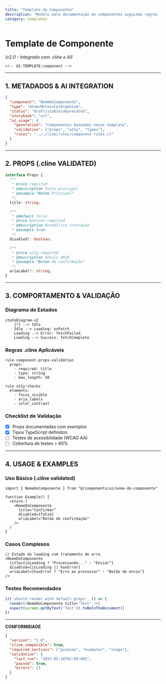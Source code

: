 ```yaml
---
title: "Template de Componente"
description: "Modelo para documentação de componentes seguindo regras .cline"
category: templates
---
```


# Template de Componente  
*(v2.0 - Integrado com .cline e AI)*  

`<!-- AI-TEMPLATE:component -->`  

---

## **1. METADADOS & AI INTEGRATION**  
```json
{
  "component": "NomeDoComponente",
  "type": "Atom/Molecule/Organism",
  "status": "draft|stable|deprecated",
  "storybook": "url",
  "ai_usage": {
    "generation": "Componentes baseados neste template",
    "validation": ["props", "a11y", "types"],
    "rules": "../.cline/rules/component-rules.cl"
  }
}
```

---

## **2. PROPS (.cline VALIDATED)**  
```typescript
interface Props {
  /**
   * @rule required
   * @description Texto principal
   * @example "Botão Principal"
   */
  title: string;

  /**
   * @default false
   * @rule boolean-required
   * @description Desabilita interação
   * @example true
   */
  disabled?: boolean;

  /**
   * @rule a11y-required
   * @description Rótulo ARIA
   * @example "Botão de confirmação"
   */
  ariaLabel?: string;
}
```

---

## **3. COMPORTAMENTO & VALIDAÇÃO**  
### Diagrama de Estados  
```mermaid
stateDiagram-v2
    [*] --> Idle
    Idle --> Loading: onFetch
    Loading --> Error: fetchFailed
    Loading --> Success: fetchComplete
```

### Regras .cline Aplicáveis  
```clinerules
rule component-props-validation
  props:
    - required: title
    - type: string
    - max_length: 50

rule a11y-checks
  elements:
    - focus_visible
    - aria_labels
    - color_contrast
```

### Checklist de Validação  
- [x] Props documentadas com exemplos  
- [x] Tipos TypeScript definidos  
- [ ] Testes de acessibilidade (WCAG AA)  
- [ ] Cobertura de testes > 80%  

---

## **4. USAGE & EXAMPLES**  
### Uso Básico (.cline validated)  
```tsx
import { NomeDoComponente } from "@/components/ui/nome-do-componente"

function Example() {
  return (
    <NomeDoComponente 
      title="Confirmar"
      disabled={false}
      ariaLabel="Botão de confirmação"
    />
  )
}
```

### Casos Complexos  
```tsx
// Estado de loading com tratamento de erro
<NomeDoComponente 
  title={isLoading ? "Processando..." : "Enviar"}
  disabled={isLoading || hasError}
  ariaLabel={hasError ? "Erro ao processar" : "Botão de envio"}
/>
```

### Testes Recomendados  
```typescript
it('should render with default props', () => {
  render(<NomeDoComponente title="Test" />)
  expect(screen.getByText('Test')).toBeInTheDocument()
})
```

---

**CONFORMIDADE**  
```json
{
  "version": "2.0",
  "cline_compatible": true,
  "required_sections": ["purpose", "examples", "usage"],
  "validation": {
    "last_run": "2025-05-18T02:09:00Z",
    "passed": true,
    "errors": []
  }
}
